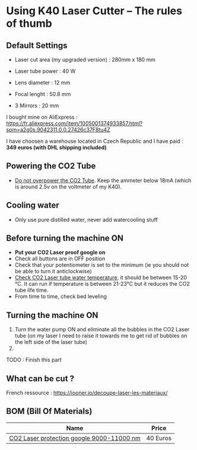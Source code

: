 # Using K40 Laser Cutter – The rules of thumb

## Default Settings

* Laser cut area (my upgraded version) : 280mm x 180 mm

* Laser tube power : 40 W

* Lens diameter : 12 mm

* Focal lenght : 50.8 mm

* 3 Mirrors : 20 mm

I bought mine on AliExpress : <https://fr.aliexpress.com/item/1005001374933857.html?spm=a2g0s.9042311.0.0.27426c37F8tu4Z>

I have choosen a warehouse located in Czech Republic and I have paid : __349 euros (with DHL shipping included)__

## Powering the CO2 Tube

* [Do not overpower the CO2 Tube](https://k40.se/k40-laser-troubleshooting/dead-lasertube/). Keep the ammeter below 18mA (which is around 2.5v on the voltmeter of my K40).

## Cooling water

* Only use pure distilled water, never add watercooling stuff

## Before turning the machine ON

* __Put your CO2 Laser proof google on__
* Check all buttons are in OFF position
* Check that your potentiometer is set to the minimum (ie you should not be able to turn it anticlockwise)
* [Check CO2 Laser tube water temperature](https://k40.se/k40-laser-troubleshooting/dead-lasertube/), it should be between 15-20 °C. It can run if temperature is between 21-23°C but it reduces the CO2 tube life time.
* From time to time, check bed leveling

## Turning the machine ON

1.	Turn the water pump ON and eliminate all the bubbles in the CO2 Laser tube (on my laser I need to raise it towards me to get rid of bubbles on the left side of the laser tube)
2. 

TODO : Finish this part

## What can be cut ?

French ressource : <https://iooner.io/decoupe-laser-les-materiaux/>

## BOM (Bill Of Materials)

|                    Name                    |   Price  |
|:------------------------------------------:|:--------:|
| [CO2 Laser protection google  9000-11000 nm](https://www.amazon.fr/gp/product/B07JCSH4HC/ref=ppx_yo_dt_b_asin_title_o02_s00?ie=UTF8&psc=1) | 40 Euros |


